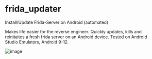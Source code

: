 # frida_updater
Install/Update Frida-Server on Android (automated)

Makes life easier for the reverse engineer. Quickly updates, kills and reinitaites a fresh frida server on an Android device. Tested on Android Studio Emulators, Android 9-12.


![image](https://user-images.githubusercontent.com/25705656/187466958-f8d7a913-0d84-479d-93a9-34157706c387.png)
